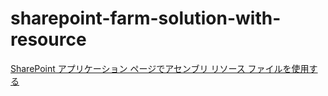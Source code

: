# sharepoint-farm-solution-with-resource

[SharePoint アプリケーション ページでアセンブリ リソース ファイルを使用する](https://blog.karamem0.jp/entry/2011/08/21/000000)

